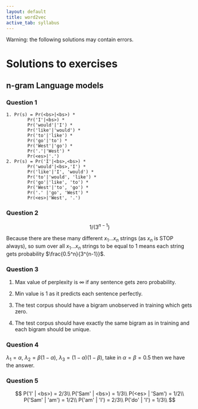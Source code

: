 ```yaml
---
layout: default
title: word2vec
active_tab: syllabus
---
```


Warning: the following solutions may contain errors.

# Solutions to exercises

## n-gram Language models

### Question 1

    1. Pr(s) = Pr(<bs>|<bs>) *   
            Pr('I'|<bs>) *   
            Pr('would'|'I') *   
            Pr('like'|'would') *   
            Pr('to'|'like') *   
            Pr('go'|'to') *   
            Pr('West'|'go') *   
            Pr('.'|'West') *   
            Pr(<es>|'.') 
    2. Pr(s) = Pr('I'|<bs>,<bs>) *   
            Pr('would'|<bs>,'I') *   
            Pr('like'|'I', 'would') *   
            Pr('to'|'would', 'like') *   
            Pr('go'|'like', 'to') *   
            Pr('West'|'to', 'go') *   
            Pr('.' |'go', 'West') *   
            Pr(<es>|'West', '.')

### Question 2
$$
1/(3^{n-1})
$$

Because there are these many different $x_1 ... x_n$ strings (as $x_n$ is STOP always), so sum over all $x_1 ... x_n$ strings to be equal to $1$ means each string gets probability $\frac{0.5^n}{3^{n-1}}$.

### Question 3
1. Max value of perplexity is $\infty$ if any sentence gets zero probability.

2. Min value is 1 as it predicts each sentence perfectly.

3. The test corpus should have a bigram unobserved in training which gets zero.

4. The test corpus should have exactly the same bigram as in training and each bigram should be unique.

### Question 4

$\lambda_1 = \alpha$, $\lambda_2 = \beta(1 - \alpha)$, $\lambda_3 = (1-\alpha)(1-\beta)$, take in $\alpha=\beta=0.5$ then we have the answer.

### Question 5

$$
P('I' | <bs>) = 2/3\\
P('Sam' | <bs>) = 1/3\\
P(<es> | 'Sam') = 1/2\\
P('Sam' | 'am') = 1/2\\
P('am' | 'I') = 2/3\\
P('do' | 'I') = 1/3\\
$$

